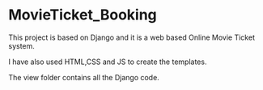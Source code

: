 # MovieTicket_Booking
This project is based on Django and it is a web based Online Movie Ticket system.

I have also used HTML,CSS and JS to create the templates.

The view folder contains all the Django code.
